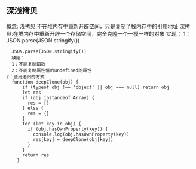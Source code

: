 ## 深浅拷贝

概念:
浅拷贝:不在堆内存中重新开辟空间，只是复制了栈内存中的引用地址
深拷贝:在堆内存中重新开辟一个存储空间，完全克隆一个一模一样的对象
实现：
1：JSON.parse(JSON.stringify())
```
  JSON.parse(JSON.stringify())
  缺陷：
  1：不能复制函数
  2：不能复制属性值的undefined的属性
2：使用递归的方式
  function deepClone(obj) {
      if (typeof obj !== 'object' || obj === null) return obj
      let res
      if (obj instanceof Array) {
        res = []
      } else {
        res = {}
      }
      for (let key in obj) {
        if (obj.hasOwnProperty(key)) {
          console.log(obj.hasOwnProperty(key))
          res[key] = deepClone(obj[key])
        }
      }
      return res
    }
```